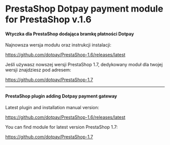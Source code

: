 PrestaShop Dotpay payment module for PrestaShop v.1.6
=====================

#### Wtyczka dla PrestaShop dodająca bramkę płatności Dotpay ####

Najnowsza wersja modułu oraz instrukcji instalacji:

https://github.com/dotpay/PrestaShop-1.6/releases/latest

Jeśli używasz nowszej wersji PrestaShop 1.7, dedykowany moduł dla twojej wersji znajdziesz pod adresem:

https://github.com/dotpay/PrestaShop-1.7

---------------------------------------

#### PrestaShop plugin adding Dotpay payment gateway ####

Latest plugin and installation manual version:

https://github.com/dotpay/PrestaShop-1.6/releases/latest

You can find module for latest version PrestaShop 1.7:

https://github.com/dotpay/PrestaShop-1.7
